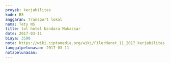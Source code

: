 ```yaml
---
proyek: kerjabilitas
kode: B5
anggaran: Transport lokal
nama: Tety NS
title: tol hotel bandara Makassar
date: 2017-03-11
biaya: 3500
nota: https://wiki.ciptamedia.org/wiki/File:Maret_11_2017_kerjabilitas_B5_tol_ludmilla.jpg
tanggalpelunasan: 2017-03-11
notapelunasan:
---
```

